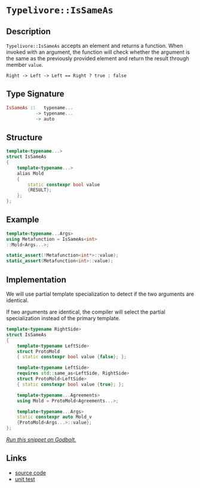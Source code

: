 <!-- Copyright 2024 Feng Mofan
SPDX-License-Identifier: Apache-2.0 -->

# `Typelivore::IsSameAs`

## Description

`Typelivore::IsSameAs` accepts an element and returns a function.
When invoked with an argument, the function will check whether the argument is the same as the previously provided element and return the result through member `value`.
<pre><code>Right -> Left -> Left == Right ? true : false</code></pre>

## Type Signature

```Haskell
IsSameAs ::   typename...
           -> typename...
           -> auto
```

## Structure

```C++
template<typename...>
struct IsSameAs
{
    template<typename...>
    alias Mold
    {
        static constexpr bool value
        {RESULT};
    };
};
```

## Example

```C++
template<typename...Args>
using Metafunction = IsSameAs<int>
::Mold<Args...>;

static_assert(!Metafunction<int*>::value);
static_assert(Metafunction<int>::value);
```

## Implementation

We will use partial template specialization to detect if the two arguments are identical.

If two arguments are identical, the compiler will select the partial specialization instead of the primary template.

```C++
template<typename RightSide>
struct IsSameAs
{
    template<typename LeftSide>
    struct ProtoMold
    { static constexpr bool value {false}; };

    template<typename LeftSide>
    requires std::same_as<LeftSide, RightSide>
    struct ProtoMold<LeftSide>
    { static constexpr bool value {true}; };

    template<typename...Agreements>
    using Mold = ProtoMold<Agreements...>;

    template<typename...Args>
    static constexpr auto Mold_v 
    {ProtoMold<Args...>::value};
};
```

[*Run this snippet on Godbolt.*](https://godbolt.org/#z:OYLghAFBqd5QCxAYwPYBMCmBRdBLAF1QCcAaPECAMzwBtMA7AQwFtMQByARg9KtQYEAysib0QXACx8BBAKoBnTAAUAHpwAMvAFYTStJg1DIApACYAQuYukl9ZATwDKjdAGFUtAK4sGISVykrgAyeAyYAHI%2BAEaYxCAAzNIADqgKhE4MHt6%2B/oGp6Y4CoeFRLLHxSbaY9kUMQgRMxATZPn4B1bWZDU0EJZExcYnSCo3Nrbkdo739ZRXDAJS2qF7EyOwc5glhyN5YANQmCW5oDOvJBApH2CYaAIK3dwSYLMkGz0duBACeyYysmH2ACU8MAEMI8Fhro9RsQvA59gBJBRCAF3K73EwAdis932%2BP2z1e70wnx%2Bf2YbH2wUwVAhUISNzxBNh8II%2B2UxFQRAAsp50I8CYccftpo5kPtTqNMKpksR9tFUJ59gA3MReQHYixUMRKbEAESOFmFhoSuIezPxRLeTA%2Bx3J/ypNLpQkhpMZgoJxEwAEcvHhvQpRQR0CAQAoAQB9JhXY7O%2BmYUjA0Hg10Mpl3IWshGc7moPm0AVx2kJ6GW4XGsV4CVS56y%2BWK5Vq7yanEEOGkrGm40Go2PT1Wl42u1fX6OzAAOind2A3pejEuZczBK86SM%2BwL6EOCX1HK5vP5nxnc7YggUU4n0LN/fL1pJZLHlMn0%2BIwFjGazjXFkoE0vr%2ByYLwiA3flIxVQ5yy1XMD0LI9X3PKdrjDZsNV7a9MS7PtMXuAB6AAqAjCKInDHnwgiABVsCEcjCJI3CiIYvC6ItB4zG2M49k1Y5TnORcPWwp4h3ve1HwBC87ngpdVzCYAN0wRoqC8M46m3XdkVRNh0U%2BMICCXMNNzgt8Lyvc0YS/atowUJRmggMAwB5eSmEU5TMm0wQ8KQkAUMwBYsPRczkEs6yCAgByFKUhxXOOHTPO83yzQ4JZaE4ABWXg/G4XhUE4NxrGsUUVjWTU2J4UgCE0RKlgAaxAFLJAnDQAixBINBSjQzAANg6swAA4ev0ThJF4FgJA0DRSAyrRSGyjheAUEBxvKjgtCWOBYBgRAQBWAhkiA8hKDQV46DiCIAU4VQeo6gBaDrJH2YBkAlKQJzMXhMHwIhiEhPR%2BEEEQxHYKQZEERQVHUZadD0AB3YgmGSTgeCS1L0oq6bOAAeSA3b2VQKh9gu67bvux79mesx9ggDwjvoeUti4BZeCWlbSAgJBDuSY6yAoCB2c5kBgCkMw%2BDoZ5iHmiBolR6Iwiab4Ed4aXmGIb50eibRMAceXSEO08CHRhhaDliHSCwaIvGANwxFoebMpNl5DGAcRjfwb1IpVTAbammUNaAjZSp0mpUdoPBolh5WPCwVH2zwEbbfd4hFSUfV7aMYOjAqpYqAMN8ADU8EwKH0YpLXfuEURxCB0vQbUVHdECAx09MSxrH0EP5sgJZUAuTIbau0Yi31JurEsMwptQeOvqwduICWOwNbqFwGHcTw2j0EIwgGcohnyNIMgECY/B3wpMlmQZ4kCOfIoEHpxhX3IL5qefujGPoN7mbfbBfg%2B9GmZpT638%2Bs9CrrAkEjDgaUJqoxmvjS6N07oPSevVcmEBcCEBIIcEqDMyoZyWAgTATAsDxBnqQGqkgEgTgAJwJCxJIRqZhJAdTGilDqFCBocCGqQEaCQuATg6lwDqPUKE9X4XVLgKUqEdUgcbGac0FrYIhqtDarMtpYz2tzXmNNTpsE4E0FgKosRXSYJKBuskuAUInDwr2H0SDfUCKXf6FdpBVyUDXY2ughYwzhvLMBEDJpZQxqonGeNdH6MMcYh2pNzGWIplTDmNMMEJDMFgpmiUWZs1QNTOI%2B0eYZLiUMEJBjdgOzMVwcaNBaCi3FpLY2itZZa1qcrVW6tNa2x1gufWhtUam3NpbWg1stZYBYA7J2U0XZP3dp7N6qgfbPC1gHZKxtg6h1lhHDYU1o6x1KvHROmBk5DNTjJDOfBs4KDzgXIujAS6yAcYDJxshq7gymu4/QDsUB5UsK3aI09O7d1/JwPuIYjiD3eRYUeWUJ5um%2BZ0J%2BzgICuG/oEdepQz56AKHvLId9D6kDRXUf%2B8wH5dGvl/TFP9H5X3qC/PFH9f4tBJRfSlb8UX02WKsEBzKFm%2BKgZwACxA9EGKMUU9cZiLENQpqgz6CT6aMxwaQPBBChjEIWRwrh5jGpYnEViZqkh6G3UCH4tGs1bByJSYo%2BAyjtrY2yRok6Z0OC6KJiwBQKoJQqmFSSUYb1rGTx%2Btc8utzgbyBcY8yGCRSCePhplHxKNpEBJ2kBfYuMeUsAdU6l1brbQe3ZJTXJnMEkJGSUc5R1quYHRzTTLyyBkjJDAmYyM7qCDRl5bdYWFS4hVKljLZW9TO0qzVvPLWbTBAdKNqMzAZsLZWxtqVQZwy1m8DGW7D2qNvbIF9nMwQgdFkhzDt8VZUcvqbN4NstIuyU6O0OQo45TBc750LsXW29i/USDuSDINtdEgvMbiCz5UKu51Btjhfubzm4jzHhCqe8BZ5koXnCpeCKghLypefbFu86jwZxSfRlADSWEopb0eDl86g31fsi7D9L8N0s/jMLD%2BKgGssBlGqRY9uX2ruo651qp03PFGGKr1kqC0KNwfgwhlAwHKpAGYcxCQEgpTagEMa0msQCKY/4w181FoytISlShKUeqdQoZIChzVqFcFDQshI0bmOGpNWA16KmDXSsE6QeO6RnCSCAA%3D%3D)

## Links

- [source code](../../../../conceptrodon/typelivore/is_same_as.hpp)
- [unit test](../../../../tests/unit/typelivore/is_same_as.test.hpp)
